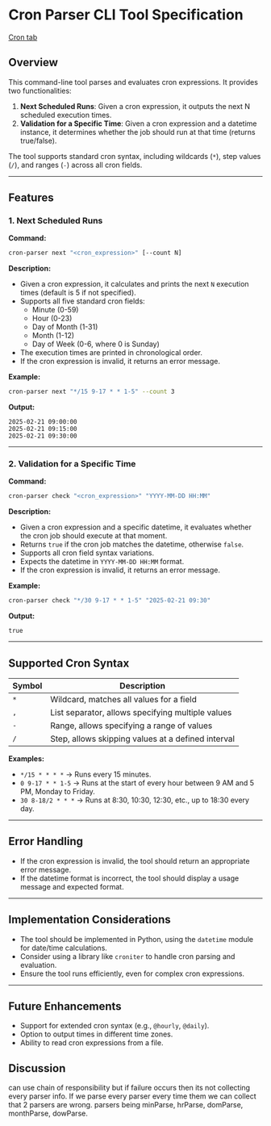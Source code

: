 # Cron Parser CLI Tool Specification

[Cron tab](../assets/crontab_guru.png)

## Overview

This command-line tool parses and evaluates cron expressions. It provides two functionalities:

1. **Next Scheduled Runs**: Given a cron expression, it outputs the next N scheduled execution times.
2. **Validation for a Specific Time**: Given a cron expression and a datetime instance, it determines whether the job should run at that time (returns true/false).

The tool supports standard cron syntax, including wildcards (`*`), step values (`/`), and ranges (`-`) across all cron fields.

---

## Features

### 1. Next Scheduled Runs

**Command:**

```sh
cron-parser next "<cron_expression>" [--count N]
```

**Description:**

- Given a cron expression, it calculates and prints the next `N` execution times (default is 5 if not specified).
- Supports all five standard cron fields:
  - Minute (0-59)
  - Hour (0-23)
  - Day of Month (1-31)
  - Month (1-12)
  - Day of Week (0-6, where 0 is Sunday)
- The execution times are printed in chronological order.
- If the cron expression is invalid, it returns an error message.

**Example:**

```sh
cron-parser next "*/15 9-17 * * 1-5" --count 3
```

**Output:**

```
2025-02-21 09:00:00
2025-02-21 09:15:00
2025-02-21 09:30:00
```

---

### 2. Validation for a Specific Time

**Command:**

```sh
cron-parser check "<cron_expression>" "YYYY-MM-DD HH:MM"
```

**Description:**

- Given a cron expression and a specific datetime, it evaluates whether the cron job should execute at that moment.
- Returns `true` if the cron job matches the datetime, otherwise `false`.
- Supports all cron field syntax variations.
- Expects the datetime in `YYYY-MM-DD HH:MM` format.
- If the cron expression is invalid, it returns an error message.

**Example:**

```sh
cron-parser check "*/30 9-17 * * 1-5" "2025-02-21 09:30"
```

**Output:**

```
true
```

---

## Supported Cron Syntax

| Symbol | Description                                        |
| ------ | -------------------------------------------------- |
| `*`    | Wildcard, matches all values for a field           |
| `,`    | List separator, allows specifying multiple values  |
| `-`    | Range, allows specifying a range of values         |
| `/`    | Step, allows skipping values at a defined interval |

**Examples:**

- `*/15 * * * *` → Runs every 15 minutes.
- `0 9-17 * * 1-5` → Runs at the start of every hour between 9 AM and 5 PM, Monday to Friday.
- `30 8-18/2 * * *` → Runs at 8:30, 10:30, 12:30, etc., up to 18:30 every day.

---

## Error Handling

- If the cron expression is invalid, the tool should return an appropriate error message.
- If the datetime format is incorrect, the tool should display a usage message and expected format.

---

## Implementation Considerations

- The tool should be implemented in Python, using the `datetime` module for date/time calculations.
- Consider using a library like `croniter` to handle cron parsing and evaluation.
- Ensure the tool runs efficiently, even for complex cron expressions.

---

## Future Enhancements

- Support for extended cron syntax (e.g., `@hourly`, `@daily`).
- Option to output times in different time zones.
- Ability to read cron expressions from a file.

## Discussion

can use chain of responsibility but if failure occurs then its not collecting every parser info. If we parse every parser every time them we can collect that 2 parsers are wrong. parsers being minParse, hrParse, domParse, monthParse, dowParse.
